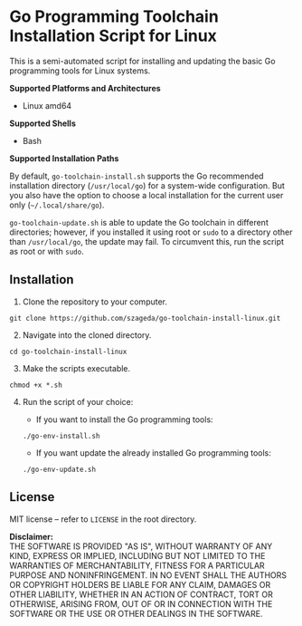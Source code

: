# Go Programming Toolchain Installation Script for Linux

This is a semi-automated script for installing and updating the basic Go programming tools for Linux systems.

**Supported Platforms and Architectures**

- Linux amd64

**Supported Shells**

- Bash

**Supported Installation Paths**

By default, `go-toolchain-install.sh` supports the Go recommended installation directory (`/usr/local/go`) for a system-wide configuration. But you also have the option to choose a local installation for the current user only (`~/.local/share/go`).

`go-toolchain-update.sh` is able to update the Go toolchain in different directories; however, if you installed it using root or `sudo` to a directory other than `/usr/local/go`, the update may fail. To circumvent this, run the script as root or with `sudo`.

## Installation

1. Clone the repository to your computer.

```shell
git clone https://github.com/szageda/go-toolchain-install-linux.git
```

2. Navigate into the cloned directory.

```shell
cd go-toolchain-install-linux
```

3. Make the scripts executable.

```shell
chmod +x *.sh
```

4. Run the script of your choice:

    - If you want to install the Go programming tools:

    ```shell
    ./go-env-install.sh
    ```
    - If you want update the already installed Go programming tools:

    ```shell
    ./go-env-update.sh
    ```

## License

MIT license – refer to `LICENSE` in the root directory.

**Disclaimer:**  
THE SOFTWARE IS PROVIDED "AS IS", WITHOUT WARRANTY OF ANY KIND, EXPRESS OR IMPLIED, INCLUDING BUT NOT LIMITED TO THE WARRANTIES OF MERCHANTABILITY, FITNESS FOR A PARTICULAR PURPOSE AND NONINFRINGEMENT. IN NO EVENT SHALL THE AUTHORS OR COPYRIGHT HOLDERS BE LIABLE FOR ANY CLAIM, DAMAGES OR OTHER LIABILITY, WHETHER IN AN ACTION OF CONTRACT, TORT OR OTHERWISE, ARISING FROM, OUT OF OR IN CONNECTION WITH THE SOFTWARE OR THE USE OR OTHER DEALINGS IN THE SOFTWARE.
